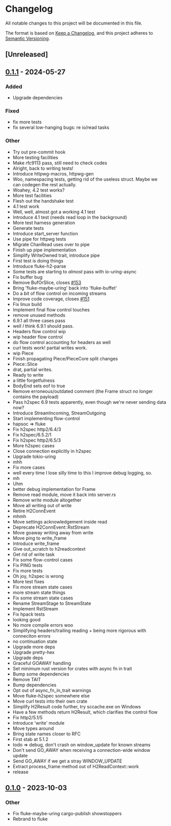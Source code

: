 # Changelog

All notable changes to this project will be documented in this file.

The format is based on [Keep a Changelog](https://keepachangelog.com/en/1.0.0/),
and this project adheres to [Semantic Versioning](https://semver.org/spec/v2.0.0.html).

## [Unreleased]

## [0.1.1](https://github.com/bearcove/fluke/compare/fluke-v0.1.0...fluke-v0.1.1) - 2024-05-27

### Added
- Upgrade dependencies

### Fixed
- fix more tests
- fix several low-hanging bugs: re io/read tasks

### Other
- Try out pre-commit hook
- More testing facilities
- Make rfc9113 pass, still need to check codes
- Alright, back to writing tests!
- Introduce httpwg-macros, httpwg-gen
- Woo, namespacing tests, getting rid of the useless struct. Maybe we can codegen the rest actually.
- Woahey, 4.2 test works?
- More test facilities
- Flesh out the handshake test
- 4.1 test work
- Well, well, almost got a working 4.1 test
- Introduce 4.1 test (needs read loop in the background)
- More test harness generation
- Generate tests
- Introduce start_server function
- Use pipe for httpwg tests
- Migrate ChanRead uses over to pipe
- Finish up pipe implementation
- Simplify WriteOwned trait, introduce pipe
- First test is doing things
- Introduce fluke-h2-parse
- Some tests are starting to _almost_ pass with io-uring-async
- Fix buffer bug
- Remove BufOrSlice, closes [#153](https://github.com/bearcove/fluke/pull/153)
- Bring 'fluke-maybe-uring' back into 'fluke-buffet'
- Do a _bit_ of flow control on incoming streams
- Improve code coverage, closes [#151](https://github.com/bearcove/fluke/pull/151)
- Fix linux build
- Implement final flow control touches
- remove unused methods
- 6.9.1 all three cases pass
- well _I_ think 6.9.1 should pass.
- Headers flow control wip
- wip header flow control
- do flow control accounting for headers as well
- curl tests work! partial writes work.
- wip Piece
- Finish propagating Piece/PieceCore split changes
- Piece::Slice
- drat, partial writes.
- Ready to write
- a little forgetfulness
- BodyEnd sets eof to true
- Remove erroneous/outdated comment (the Frame struct no longer contains the payload)
- Pass h2spec 6.9 tests apparently, even though we're never sending data now?
- Introduce StreamIncoming, StreamOutgoing
- Start implementing flow-control
- hapsoc => fluke
- Fix h2spec http2/6.4/3
- Fix h2spec/6.5.2/1
- Fix h2spec http2/6.5/3
- More h2spec cases
- Close connection explicitly in h2spec
- Upgrade tokio-uring
- mhh
- Fix more cases
- well every time I lose silly time to this I improve debug logging, so.
- mh
- Uhm
- better debug implementation for Frame
- Remove read module, move it back into server.rs
- Remove write module altogether
- Move all writing out of write
- Retire H2ConnEvent
- mhmh
- Move settings acknowledgement inside read
- Deprecate H2ConnEvent::RstStream
- Move goaway writing away from write
- Move ping to write_frame
- Introduce write_frame
- Give out_scratch to h2readcontext
- Get rid of write task
- Fix some flow-control cases
- Fix PING tests
- Fix more tests
- Oh joy, h2spec is wrong
- More test fixes
- Fix more stream state cases
- more stream state things
- Fix some stream state cases
- Rename StreamStage to StreamState
- Implement RstStream
- Fix hpack tests
- looking good
- No more compile errors woo
- Simplifying headers/trailing reading + being more rigorous with conneciton errors
- no continuation state
- Upgrade more deps
- Upgrade pretty-hex
- Upgrade deps
- Graceful GOAWAY handling
- Set minimum rust version for crates with async fn in trait
- Bump some dependencies
- Remove TAIT
- Bump dependencies
- Opt out of async_fn_in_trait warnings
- Move fluke-h2spec somewhere else
- Move curl tests into their own crate
- Simplify H2Result code further, try sccache.exe on Windows
- Have a few methods return H2Result, which clarifies the control flow
- Fix http2/5.1/5
- Introduce 'write' module
- Move types around
- Bring state names closer to RFC
- First stab at 5.1.2
- todo => debug, don't crash on window_update for known streams
- Don't send GO_AWAY when receiving a connection-wide window update
- Send GO_AWAY if we get a stray WINDOW_UPDATE
- Extract process_frame method out of H2ReadContext::work
- release

## [0.1.0](https://github.com/bearcove/fluke/releases/tag/fluke-v0.1.0) - 2023-10-03

### Other

- Fix fluke-maybe-uring cargo-publish showstoppers
- Rebrand to fluke
